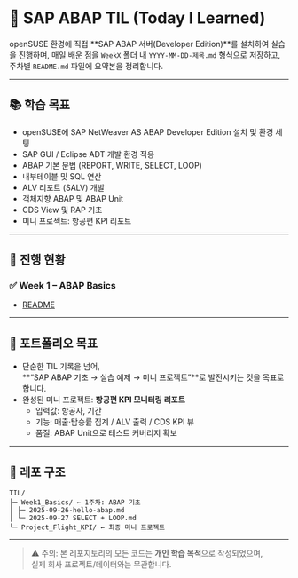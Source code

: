 
# 🌱 SAP ABAP TIL (Today I Learned)
openSUSE 환경에 직접 **SAP ABAP 서버(Developer Edition)**를 설치하여 실습을 진행하며, 매일 배운 점을 `WeekX` 폴더 내 `YYYY-MM-DD-제목.md` 형식으로 저장하고, 주차별 `README.md` 파일에 요약본을 정리합니다.  

---
## 📚 학습 목표
- openSUSE에 SAP NetWeaver AS ABAP Developer Edition 설치 및 환경 세팅
- SAP GUI / Eclipse ADT 개발 환경 적응
- ABAP 기본 문법 (REPORT, WRITE, SELECT, LOOP)
- 내부테이블 및 SQL 연산
- ALV 리포트 (SALV) 개발
- 객체지향 ABAP 및 ABAP Unit
- CDS View 및 RAP 기초
- 미니 프로젝트: 항공편 KPI 리포트

---
## 📖 진행 현황

### ✅ Week 1 – ABAP Basics
- [README](ABAP/Week1-ABAP%20Basics/README.md)

---
## 🚀 포트폴리오 목표
- 단순한 TIL 기록을 넘어,  
  **“SAP ABAP 기초 → 실습 예제 → 미니 프로젝트”**로 발전시키는 것을 목표로 합니다.
- 완성된 미니 프로젝트: **항공편 KPI 모니터링 리포트**
  - 입력값: 항공사, 기간
  - 기능: 매출·탑승률 집계 / ALV 출력 / CDS KPI 뷰
  - 품질: ABAP Unit으로 테스트 커버리지 확보

---
## 📂 레포 구조
```
TIL/  
├─ Week1_Basics/ ← 1주차: ABAP 기초  
│ ├─ 2025-09-26-hello-abap.md
│ └─ 2025-09-27 SELECT + LOOP.md
└─ Project_Flight_KPI/ ← 최종 미니 프로젝트
```

---
> ⚠️ 주의: 본 레포지토리의 모든 코드는 **개인 학습 목적**으로 작성되었으며,  
> 실제 회사 프로젝트/데이터와는 무관합니다.
